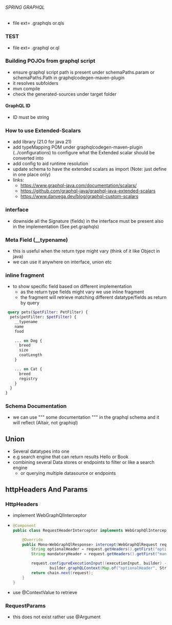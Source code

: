 ###### SPRING GRAPHQL

- file ext= .graphqls or.qls
### TEST
- file ext= .graphql or.ql

### Building POJOs from graphql script
- ensure graphql script path is present under schemaPaths.param  or schemaPaths.Path in graphqlcodegen-maven-plugin
- it resolves subfolders
- mvn compile
- check the generated-sources under target folder

#### GraphQL ID
- ID must be string

### How to use Extended-Scalars
- add library (21.0 for java 21)
- add typeMapping POM under graphqlcodegen-maven-plugin (../configurations) to configure what the Extended scalar should be converted into 
- add config to aid runtime resolution
- update schema to have the extended scalars as import (Note: just define in one place only)
- links: 
  - https://www.graphql-java.com/documentation/scalars/
  - https://github.com/graphql-java/graphql-java-extended-scalars
  - https://www.danvega.dev/blog/graphql-custom-scalars


### interface
- downside all the Signature (fields) in the interface must be present also in the implementation (See pet.graphqls)


###  Meta Field (__typename)
- this is useful when the return type might vary (think of it like Object in java)
- we can use it anywhere on interface, union etc

### inline fragment
- to show specific field based on different implementation 
  - as the return type fields might vary we use inline fragment
  - the fragment will retrieve matching different datatype/fields as return by query


```graphql
 query pets($petFilter: PetFilter) {
  pets(petFilter: $petFilter) {
    __typename
    name
    food

    ... on Dog {
      breed
      size
      coatLength
    }

    ... on Cat {
      breed
      registry
    }
  }
}

```

### Schema Documentation
- we can use  """ some documentation """ in the graphql schema and it will reflect (Altair, not graphiql)


## Union
- Several datatypes into one
- e.g search engine that can return results  Hello or Book
- combining several Data stores or endpoints to filter or like a search engine
  - or querying multiple datasource or endpoints

## httpHeaders And Params
### HttpHeaders
- implement WebGraphQlInterceptor
- ```java
  @Component
  public class RequestHeaderInterceptor implements WebGraphQlInterceptor {
  
      @Override
      public Mono<WebGraphQlResponse> intercept(WebGraphQlRequest request, Chain chain) {
          String optionalHeader = request.getHeaders().getFirst("optionalHeader");
          String mandatoryHeader = request.getHeaders().getFirst("mandatoryHeader");
  
          request.configureExecutionInput((executionInput, builder) ->
                  builder.graphQLContext(Map.of("optionalHeader", StringUtils.defaultIfBlank(optionalHeader, StringUtils.EMPTY), "mandatoryHeader", StringUtils.defaultIfBlank(mandatoryHeader, StringUtils.EMPTY))).build());
          return chain.next(request);
      }
  }

  ```
- use @ContextValue to retrieve

### RequestParams
- this does not exist rather use @Argument
